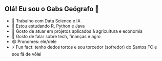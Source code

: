 ## Olá! Eu sou o Gabs Geógrafo 👋

- 🔭 Trabalho com Data Science e IA
- 🌱 Estou estudando R, Python e Java
- 👯 Gosto de atuar em projetos aplicados à agricultura e economia
- 💬 Gosto de falar sobre tech, finanças e agro
- 😄 Pronomes: ele/dele
- ⚡ Fun fact: tenho dedos tortos e sou torcedor (sofredor) do Santos FC e sou fã de vôlei
